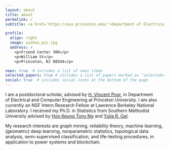 ```yaml
---
layout: about
title: about
permalink: /
subtitle: <a href='https://ece.princeton.edu/'>Department of Electrical and Computer Engineering</a>. Princeton University.

profile:
  align: right
  image: yuzhou_pic.jpg
  address: >
    <p>Friend Center 306</p>
    <p>William St</p>
    <p>Princeton, NJ 08544</p>

news: true  # includes a list of news items
selected_papers: true # includes a list of papers marked as "selected={true}"
social: true  # includes social icons at the bottom of the page
---
```


I am a postdoctoral scholar, advised by [H. Vincent Poor](https://ece.princeton.edu/people/h-vincent-poor), in Department of Electrical and Computer Engineering at Princeton University. I am also currently an NSF Intern Research Fellow at Lawrence Berkeley National Laboratory. I received my Ph.D. in Statistics from Southern Methodist University advised by [‪Hon Keung Tony Ng](https://s2.smu.edu/ngh/) and [Yulia R. Gel](https://personal.utdallas.edu/~yxg142030/).

My research interests are graph mining, reliability theory, machine learning, (geometric) deep learning, nonparametric statistics, topological data analysis, semi-supervised classification, and life-testing procedures, in application to power systems and blockchain.
